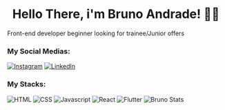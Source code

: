 <div>
  <h1 style="text-align: center"> Hello There, i'm Bruno Andrade! 👨‍💻 
  </h1>
  <p>
    Front-end developer beginner looking for trainee/Junior offers
  </p>
</div>

### My Social Medias:

[![Instagram](https://img.shields.io/badge/Instagram-E4405F?style=for-the-badge&logo=instagram&logoColor=white)](https://www.instagram.com/brunowsus/) 
[![LinkedIn](https://img.shields.io/badge/LinkedIn-0077B5?style=for-the-badge&logo=linkedin&logoColor=white)](https://www.linkedin.com/in/brunowsus/)

### My Stacks:

![HTML](https://img.shields.io/badge/HTML5-E34F26?style=for-the-badge&logo=html5&logoColor=white)
![CSS](https://img.shields.io/badge/CSS3-1572B6?style=for-the-badge&logo=css3&logoColor=white)
![Javascript](https://img.shields.io/badge/JavaScript-F7DF1E?style=for-the-badge&logo=javascript&logoColor=black)
![React](https://img.shields.io/badge/React-20232A?style=for-the-badge&logo=react&logoColor=61DAFB)
![Flutter](https://img.shields.io/badge/Flutter-%2302569B.svg?style=for-the-badge&logo=Flutter&logoColor=white)
![Bruno Stats](https://github-readme-stats.vercel.app/api/top-langs/?username=BrunowsUS&hide_progress=false&show_icons=true&card_width=535px&theme=dark)
